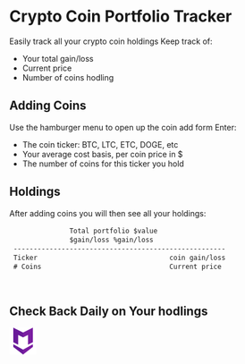 # Crypto Coin Portfolio Tracker

Easily track all your crypto coin holdings
Keep track of:
 - Your total gain/loss
 - Current price
 - Number of coins hodling

## Adding Coins

Use the hamburger menu to open up the coin add form
Enter:
 - The coin ticker: BTC, LTC, ETC, DOGE, etc  
 - Your average cost basis, per coin price in $
 - The number of coins for this ticker you hold

## Holdings 
After adding coins you will then see all your holdings:

```
               Total portfolio $value
               $gain/loss %gain/loss
 -----------------------------------------------------              
 Ticker                                 coin gain/loss 
 # Coins                                Current price
``` 
 
               
               
## Check Back Daily on Your hodlings

![alt text](https://github.com/adam-p/markdown-here/raw/master/src/common/images/icon48.png "Coinfox")
